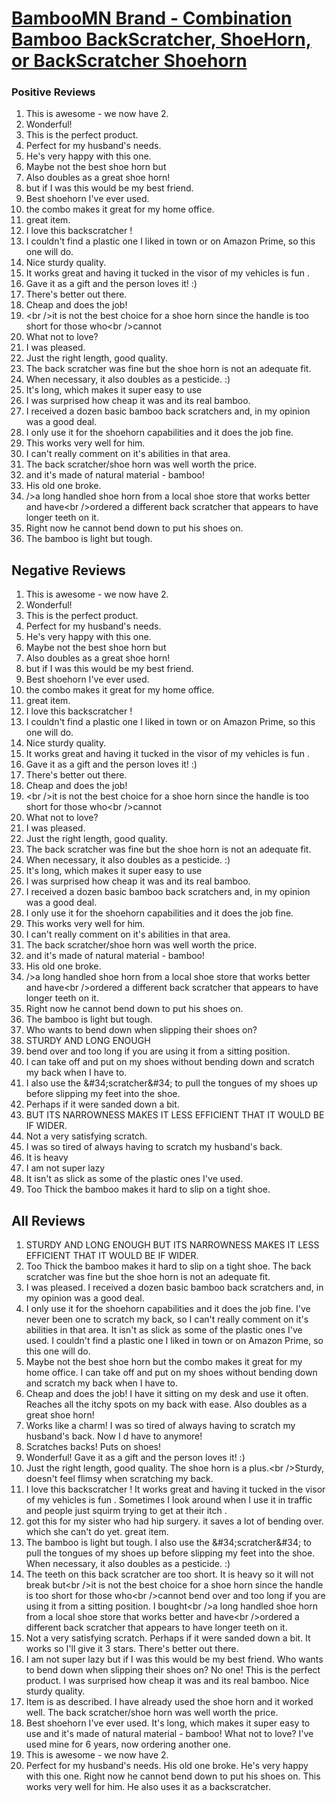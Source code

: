 # [BambooMN Brand - Combination Bamboo BackScratcher, ShoeHorn, or BackScratcher Shoehorn](https://products.checkmycream.com/products/BambooMN-Brand-Combination-Bamboo-BackScratcher-ShoeHorn-or-BackScratcher-Shoehorn.html)

### Positive Reviews

<ol>
      <li>This is awesome - we now have 2.</li>
      <li>Wonderful!</li>
      <li>This is the perfect product.</li>
      <li>Perfect for my husband&#x27;s needs.  </li>
      <li>He&#x27;s very happy with this one.  </li>
      <li>Maybe not the best shoe horn but</li>
      <li>Also doubles as a great shoe horn!</li>
      <li>but if I was this would be my best friend.</li>
      <li>Best shoehorn I&#x27;ve ever used.</li>
      <li>the combo makes it  great for my home office.  </li>
      <li>great item.</li>
      <li>I love this backscratcher !</li>
      <li>I couldn&#x27;t find a plastic one I liked in town or on Amazon Prime, so this one will do.</li>
      <li>Nice sturdy quality.</li>
      <li>It works great and having it tucked in the visor of my vehicles is fun .</li>
      <li>Gave it as a gift and the person loves it! :)</li>
      <li>There&#x27;s better out there.</li>
      <li>Cheap and does the job!</li>
      <li>&lt;br /&gt;it is not the best choice for a shoe horn since the handle is too short for those who&lt;br /&gt;cannot</li>
      <li>What not to love?</li>
      <li>I was pleased.  </li>
      <li>Just the right length, good quality.  </li>
      <li>The back scratcher was fine but the shoe horn is not an adequate fit.</li>
      <li>When necessary, it also doubles as a pesticide. :)</li>
      <li>It&#x27;s long, which makes it super easy to use</li>
      <li>I was surprised how cheap it was and its real bamboo.</li>
      <li>I received a dozen basic bamboo back scratchers and, in my opinion was a good deal.</li>
      <li>I only use it for the shoehorn capabilities and it does the job fine.  </li>
      <li>This works very well for him.  </li>
      <li>I can&#x27;t really comment on it&#x27;s abilities in that area.    </li>
      <li>The back scratcher/shoe horn was well worth the price.</li>
      <li>and it&#x27;s made of natural material - bamboo!</li>
      <li>His old one broke.  </li>
      <li>/&gt;a long handled shoe horn from a local shoe store that works better and have&lt;br /&gt;ordered a different back scratcher that appears to have longer teeth on it.</li>
      <li>Right now he cannot bend down to put his shoes on.  </li>
      <li>The bamboo is light but tough.</li>
</ol>


<h2>Negative Reviews</h2>
<ol>
<li> This is awesome - we now have 2.</li>
<li> Wonderful!</li>
<li> This is the perfect product.</li>
<li> Perfect for my husband&#x27;s needs.  </li>
<li> He&#x27;s very happy with this one.  </li>
<li> Maybe not the best shoe horn but</li>
<li> Also doubles as a great shoe horn!</li>
<li> but if I was this would be my best friend.</li>
<li> Best shoehorn I&#x27;ve ever used.</li>
<li> the combo makes it  great for my home office.  </li>
<li> great item.</li>
<li> I love this backscratcher !</li>
<li> I couldn&#x27;t find a plastic one I liked in town or on Amazon Prime, so this one will do.</li>
<li> Nice sturdy quality.</li>
<li> It works great and having it tucked in the visor of my vehicles is fun .</li>
<li> Gave it as a gift and the person loves it! :)</li>
<li> There&#x27;s better out there.</li>
<li> Cheap and does the job!</li>
<li> &lt;br /&gt;it is not the best choice for a shoe horn since the handle is too short for those who&lt;br /&gt;cannot</li>
<li> What not to love?</li>
<li> I was pleased.  </li>
<li> Just the right length, good quality.  </li>
<li> The back scratcher was fine but the shoe horn is not an adequate fit.</li>
<li> When necessary, it also doubles as a pesticide. :)</li>
<li> It&#x27;s long, which makes it super easy to use</li>
<li> I was surprised how cheap it was and its real bamboo.</li>
<li> I received a dozen basic bamboo back scratchers and, in my opinion was a good deal.</li>
<li> I only use it for the shoehorn capabilities and it does the job fine.  </li>
<li> This works very well for him.  </li>
<li> I can&#x27;t really comment on it&#x27;s abilities in that area.    </li>
<li> The back scratcher/shoe horn was well worth the price.</li>
<li> and it&#x27;s made of natural material - bamboo!</li>
<li> His old one broke.  </li>
<li> /&gt;a long handled shoe horn from a local shoe store that works better and have&lt;br /&gt;ordered a different back scratcher that appears to have longer teeth on it.</li>
<li> Right now he cannot bend down to put his shoes on.  </li>
<li> The bamboo is light but tough.</li>
<li> Who wants to bend down when slipping their shoes on?</li>
<li> STURDY AND LONG  ENOUGH</li>
<li> bend over and too long if you are using it from a sitting position.</li>
<li> I can take off and put on my shoes without bending down and scratch my back when I have to.</li>
<li> I also use the &amp;#34;scratcher&amp;#34; to pull the tongues of my shoes up before slipping my feet into the shoe.</li>
<li> Perhaps if it were sanded down  a bit.  </li>
<li> BUT ITS NARROWNESS MAKES IT LESS EFFICIENT THAT IT WOULD BE IF WIDER.</li>
<li> Not a very satisfying scratch.  </li>
<li> I was so tired of always having to scratch my husband&#x27;s back.</li>
<li> It is heavy</li>
<li> I am not super lazy</li>
<li> It isn&#x27;t as slick as some of the plastic ones I&#x27;ve used.  </li>
<li> Too Thick the bamboo makes it hard to slip on a tight shoe.</li>
</ol>

<h2>All Reviews</h2>

<ol>
    <li> STURDY AND LONG  ENOUGH BUT ITS NARROWNESS MAKES IT LESS EFFICIENT THAT IT WOULD BE IF WIDER.</li>
    <li> Too Thick the bamboo makes it hard to slip on a tight shoe. The back scratcher was fine but the shoe horn is not an adequate fit.</li>
    <li> I was pleased.  I received a dozen basic bamboo back scratchers and, in my opinion was a good deal.</li>
    <li> I only use it for the shoehorn capabilities and it does the job fine.  I&#x27;ve never been one to scratch my back, so I can&#x27;t really comment on it&#x27;s abilities in that area.    It isn&#x27;t as slick as some of the plastic ones I&#x27;ve used.  I couldn&#x27;t find a plastic one I liked in town or on Amazon Prime, so this one will do.</li>
    <li> Maybe not the best shoe horn but the combo makes it  great for my home office.  I can take off and put on my shoes without bending down and scratch my back when I have to.</li>
    <li> Cheap and does the job! I have it sitting on my desk and use it often. Reaches all the itchy spots on my back with ease. Also doubles as a great shoe horn!</li>
    <li> Works like a charm! I was so tired of always having to scratch my husband&#x27;s back. Now I d have to anymore!</li>
    <li> Scratches backs! Puts on shoes!</li>
    <li> Wonderful! Gave it as a gift and the person loves it! :)</li>
    <li> Just the right length, good quality.  The shoe horn is a plus.&lt;br /&gt;Sturdy, doesn&#x27;t feel flimsy when scratching my back.</li>
    <li> I love this backscratcher ! It works great and having it tucked in the visor of my vehicles is fun . Sometimes I look around when I use it in traffic and people just squirm trying to get at their itch .</li>
    <li> got this for my sister who had hip surgery. it saves a lot of bending over. which she can&#x27;t do yet. great item.</li>
    <li> The bamboo is light but tough. I also use the &amp;#34;scratcher&amp;#34; to pull the tongues of my shoes up before slipping my feet into the shoe. When necessary, it also doubles as a pesticide. :)</li>
    <li> The teeth on this back scratcher are too short. It is heavy so it will not break but&lt;br /&gt;it is not the best choice for a shoe horn since the handle is too short for those who&lt;br /&gt;cannot bend over and too long if you are using it from a sitting position. I bought&lt;br /&gt;a long handled shoe horn from a local shoe store that works better and have&lt;br /&gt;ordered a different back scratcher that appears to have longer teeth on it.</li>
    <li> Not a very satisfying scratch.  Perhaps if it were sanded down  a bit.  It works so I&#x27;ll give it 3 stars.  There&#x27;s better out there.</li>
    <li> I am not super lazy but if I was this would be my best friend. Who wants to bend down when slipping their shoes on? No one! This is the perfect product. I was surprised how cheap it was and its real bamboo. Nice sturdy quality.</li>
    <li> Item is as described. I have already used the shoe horn and it worked well. The back scratcher/shoe horn was well worth the price.</li>
    <li> Best shoehorn I&#x27;ve ever used. It&#x27;s long, which makes it super easy to use and it&#x27;s made of natural material - bamboo! What not to love? I&#x27;ve used mine for 6 years, now ordering another one.</li>
    <li> This is awesome - we now have 2.</li>
    <li> Perfect for my husband&#x27;s needs.  His old one broke.  He&#x27;s very happy with this one.  Right now he cannot bend down to put his shoes on.  This works very well for him.  He also uses it as a backscratcher.</li>
</ol>




